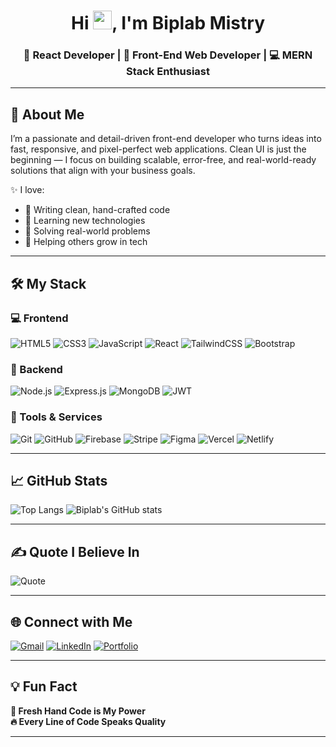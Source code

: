 

<h1 align="center">Hi <img width="30px" src="https://em-content.zobj.net/source/animated-noto-color-emoji/356/waving-hand_1f44b.gif"/>, I'm Biplab Mistry</h1>
<h3 align="center">🚀 React Developer | 🎯 Front-End Web Developer | 💻 MERN Stack Enthusiast</h3>

---

## 🚀 About Me

I’m a passionate and detail-driven front-end developer who turns ideas into fast, responsive, and pixel-perfect web applications. Clean UI is just the beginning — I focus on building scalable, error-free, and real-world-ready solutions that align with your business goals.

✨ I love:
- 🧼 Writing clean, hand-crafted code
- 🧠 Learning new technologies
- 🧩 Solving real-world problems
- 🤝 Helping others grow in tech

---

## 🛠️ My Stack

### 💻 Frontend
![HTML5](https://img.shields.io/badge/HTML5-E34F26?style=for-the-badge&logo=html5&logoColor=white)
![CSS3](https://img.shields.io/badge/CSS3-1572B6?style=for-the-badge&logo=css3&logoColor=white)
![JavaScript](https://img.shields.io/badge/JavaScript-F7DF1E?style=for-the-badge&logo=javascript&logoColor=black)
![React](https://img.shields.io/badge/React-20232a?style=for-the-badge&logo=react&logoColor=61DAFB)
![TailwindCSS](https://img.shields.io/badge/TailwindCSS-38B2AC?style=for-the-badge&logo=tailwind-css&logoColor=white)
![Bootstrap](https://img.shields.io/badge/Bootstrap-563D7C?style=for-the-badge&logo=bootstrap&logoColor=white)

### 🧠 Backend
![Node.js](https://img.shields.io/badge/Node.js-6DA55F?style=for-the-badge&logo=node.js&logoColor=white)
![Express.js](https://img.shields.io/badge/Express.js-404D59?style=for-the-badge&logo=express&logoColor=white)
![MongoDB](https://img.shields.io/badge/MongoDB-4EA94B?style=for-the-badge&logo=mongodb&logoColor=white)
![JWT](https://img.shields.io/badge/JWT-000000?style=for-the-badge&logo=jsonwebtokens&logoColor=white)

### 🧰 Tools & Services
![Git](https://img.shields.io/badge/Git-F05032?style=for-the-badge&logo=git&logoColor=white)
![GitHub](https://img.shields.io/badge/GitHub-181717?style=for-the-badge&logo=github&logoColor=white)
![Firebase](https://img.shields.io/badge/Firebase-039BE5?style=for-the-badge&logo=firebase)
![Stripe](https://img.shields.io/badge/Stripe-008CDD?style=for-the-badge&logo=stripe&logoColor=white)
![Figma](https://img.shields.io/badge/Figma-F24E1E?style=for-the-badge&logo=figma&logoColor=white)
![Vercel](https://img.shields.io/badge/Vercel-000000?style=for-the-badge&logo=vercel&logoColor=white)
![Netlify](https://img.shields.io/badge/Netlify-00C7B7?style=for-the-badge&logo=netlify&logoColor=white)

---

## 📈 GitHub Stats

![Top Langs](https://github-readme-stats.vercel.app/api/top-langs/?username=devbiplabmistry&layout=compact&theme=radical&hide_border=true)
![Biplab's GitHub stats](https://github-readme-stats.vercel.app/api?username=devbiplabmistry&show_icons=true&theme=radical&hide_border=true)

---

## ✍️ Quote I Believe In

![Quote](https://quotes-github-readme.vercel.app/api?type=horizontal&theme=tokyonight)

---

## 🌐 Connect with Me

[![Gmail](https://img.shields.io/badge/Gmail-D14836?style=for-the-badge&logo=gmail&logoColor=white)](mailto:bmistry0908@gmail.com)
[![LinkedIn](https://img.shields.io/badge/LinkedIn-0077B5?style=for-the-badge&logo=linkedin&logoColor=white)](https://www.linkedin.com/in/biplabmistry/)
[![Portfolio](https://img.shields.io/badge/Portfolio-FF7139?style=for-the-badge&logo=firefox&logoColor=white)](https://transcendent-manatee-bff2dd.netlify.app/)

---

## 💡 Fun Fact

**💪 Fresh Hand Code is My Power**  
**🔥 Every Line of Code Speaks Quality**

---

<!-- Made with ❤️ by Biplab Mistry -->
